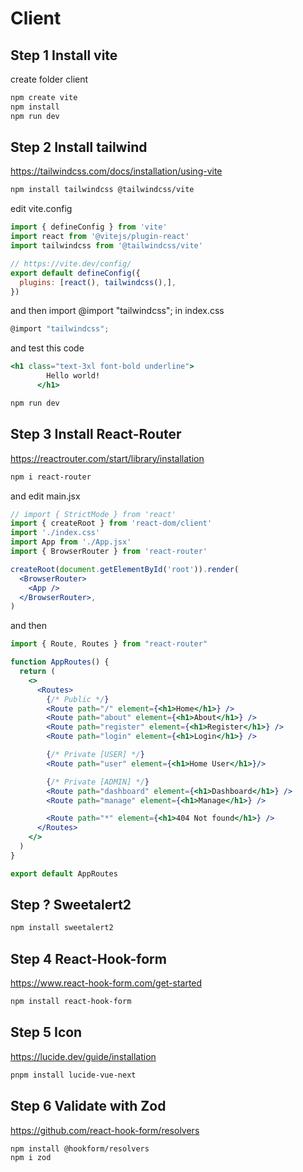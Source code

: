 # Client

## Step 1 Install vite

create folder client

```bash
npm create vite
npm install
npm run dev
```

## Step 2 Install tailwind
https://tailwindcss.com/docs/installation/using-vite
```bash
npm install tailwindcss @tailwindcss/vite
```

edit vite.config
```js
import { defineConfig } from 'vite'
import react from '@vitejs/plugin-react'
import tailwindcss from '@tailwindcss/vite'

// https://vite.dev/config/
export default defineConfig({
  plugins: [react(), tailwindcss(),],
})

```

and then import @import "tailwindcss"; in index.css
```js
@import "tailwindcss";
```

and test this code
```jsx
<h1 class="text-3xl font-bold underline">
        Hello world!
      </h1>
```
```bash
npm run dev
```

## Step 3 Install React-Router
https://reactrouter.com/start/library/installation
```bash
npm i react-router
```

and edit main.jsx
```jsx
// import { StrictMode } from 'react'
import { createRoot } from 'react-dom/client'
import './index.css'
import App from './App.jsx'
import { BrowserRouter } from 'react-router'

createRoot(document.getElementById('root')).render(
  <BrowserRouter>
    <App />
  </BrowserRouter>,
)
```

and then
```jsx
import { Route, Routes } from "react-router"

function AppRoutes() {
  return (
    <>
      <Routes>
        {/* Public */}
        <Route path="/" element={<h1>Home</h1>} />
        <Route path="about" element={<h1>About</h1>} />
        <Route path="register" element={<h1>Register</h1>} />
        <Route path="login" element={<h1>Login</h1>} />

        {/* Private [USER] */}
        <Route path="user" element={<h1>Home User</h1>}/>

        {/* Private [ADMIN] */}
        <Route path="dashboard" element={<h1>Dashboard</h1>} />
        <Route path="manage" element={<h1>Manage</h1>} />

        <Route path="*" element={<h1>404 Not found</h1>} />
      </Routes>
    </>
  )
}

export default AppRoutes
```

## Step ? Sweetalert2
```bash
npm install sweetalert2
```

## Step 4 React-Hook-form
https://www.react-hook-form.com/get-started
```bash
npm install react-hook-form
```

## Step 5 Icon
https://lucide.dev/guide/installation
```bash
pnpm install lucide-vue-next
```

## Step 6 Validate with Zod
https://github.com/react-hook-form/resolvers
```bash
npm install @hookform/resolvers
npm i zod
```
